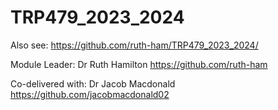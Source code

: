 # TRP479_2023_2024
Also see: https://github.com/ruth-ham/TRP479_2023_2024/

Module Leader:
Dr Ruth Hamilton
https://github.com/ruth-ham

Co-delivered with:
Dr Jacob Macdonald
https://github.com/jacobmacdonald02
